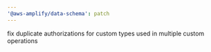 ```yaml
---
'@aws-amplify/data-schema': patch
---
```


fix duplicate authorizations for custom types used in multiple custom operations
